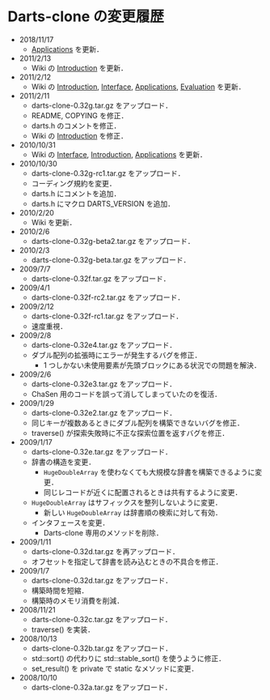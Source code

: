 # Darts-clone の変更履歴

* 2018/11/17
  * [Applications](https://github.com/s-yata/darts-clone/blob/master/doc/ja/Applications.md) を更新．
* 2011/2/13
  * Wiki の [Introduction](https://github.com/s-yata/darts-clone/blob/master/doc/ja/Introduction.md) を更新．
* 2011/2/12
  * Wiki の [Introduction](https://github.com/s-yata/darts-clone/blob/master/doc/ja/Introduction.md), [Interface](https://github.com/s-yata/darts-clone/blob/master/doc/ja/Interface.md), [Applications](https://github.com/s-yata/darts-clone/blob/master/doc/ja/Applications.md), [Evaluation](https://github.com/s-yata/darts-clone/blob/master/doc/ja/Evaluation.md) を更新．
* 2011/2/11
  * darts-clone-0.32g.tar.gz をアップロード．
  * README, COPYING を修正．
  * darts.h のコメントを修正．
  * Wiki の [Introduction](https://github.com/s-yata/darts-clone/blob/master/doc/ja/Introduction.md) を修正．
* 2010/10/31
  * Wiki の [Interface](https://github.com/s-yata/darts-clone/blob/master/doc/ja/Interface.md), [Introduction](https://github.com/s-yata/darts-clone/blob/master/doc/ja/Introduction.md), [Applications](https://github.com/s-yata/darts-clone/blob/master/doc/ja/Applications.md) を更新．
* 2010/10/30
  * darts-clone-0.32g-rc1.tar.gz をアップロード．
  * コーディング規約を変更．
  * darts.h にコメントを追加．
  * darts.h にマクロ DARTS_VERSION を追加．
* 2010/2/20
  * Wiki を更新．
* 2010/2/6
  * darts-clone-0.32g-beta2.tar.gz をアップロード．
* 2010/2/3
  * darts-clone-0.32g-beta.tar.gz をアップロード．
* 2009/7/7
  * darts-clone-0.32f.tar.gz をアップロード．
* 2009/4/1
  * darts-clone-0.32f-rc2.tar.gz をアップロード．
* 2009/2/12
  * darts-clone-0.32f-rc1.tar.gz をアップロード．
  * 速度重視．
* 2009/2/8
  * darts-clone-0.32e4.tar.gz をアップロード．
  * ダブル配列の拡張時にエラーが発生するバグを修正．
    * 1 つしかない未使用要素が先頭ブロックにある状況での問題を解決．
* 2009/2/6
  * darts-clone-0.32e3.tar.gz をアップロード．
  * ChaSen 用のコードを誤って消してしまっていたのを復活．
* 2009/1/29
  * darts-clone-0.32e2.tar.gz をアップロード．
  * 同じキーが複数あるときにダブル配列を構築できないバグを修正．
  * traverse() が探索失敗時に不正な探索位置を返すバグを修正．
* 2009/1/17
  * darts-clone-0.32e.tar.gz をアップロード．
  * 辞書の構造を変更．
    * `HugeDoubleArray` を使わなくても大規模な辞書を構築できるように変更．
    * 同じレコードが近くに配置されるときは共有するように変更．
  * `HugeDoubleArray` はサフィックスを整列しないように変更．
    * 新しい `HugeDoubleArray` は辞書順の検索に対して有効．
  * インタフェースを変更．
    * Darts-clone 専用のメソッドを削除．
* 2009/1/11
  * darts-clone-0.32d.tar.gz を再アップロード．
  * オフセットを指定して辞書を読み込むときの不具合を修正．
* 2009/1/7
  * darts-clone-0.32d.tar.gz をアップロード．
  * 構築時間を短縮．
  * 構築時のメモリ消費を削減．
* 2008/11/21
  * darts-clone-0.32c.tar.gz をアップロード．
  * traverse() を実装．
* 2008/10/13
  * darts-clone-0.32b.tar.gz をアップロード．
  * std::sort() の代わりに std::stable_sort() を使うように修正．
  * set_result() を private で static なメソッドに変更．
* 2008/10/10
  * darts-clone-0.32a.tar.gz をアップロード．
